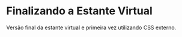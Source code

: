 # Finalizando a Estante Virtual

Versão final da estante virtual e primeira vez utilizando CSS externo.


